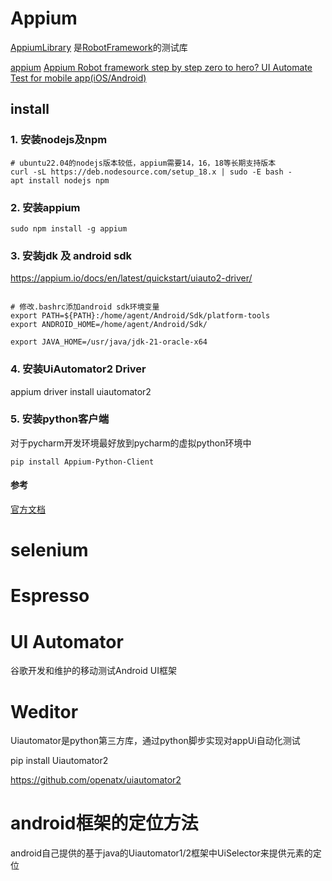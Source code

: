 # Appium
[AppiumLibrary](https://github.com/serhatbolsu/robotframework-appiumlibrary) 是[RobotFramework](https://robotframework.org/)的测试库

[appium](https://appium.io/docs/en/latest/)
[Appium Robot framework step by step zero to hero? UI Automate Test for mobile app(iOS/Android)](https://medium.com/takodigital/appium-robot-framework-step-by-step-zero-to-hero-ui-automate-test-for-mobile-app-ios-android-f3a012b4afe2)

## install

### 1. 安装nodejs及npm
```
# ubuntu22.04的nodejs版本较低，appium需要14，16，18等长期支持版本
curl -sL https://deb.nodesource.com/setup_18.x | sudo -E bash -
apt install nodejs npm

```

### 2. 安装appium
```
sudo npm install -g appium
```

### 3. 安装jdk 及 android sdk
https://appium.io/docs/en/latest/quickstart/uiauto2-driver/

```

# 修改.bashrc添加android sdk环境变量
export PATH=${PATH}:/home/agent/Android/Sdk/platform-tools
export ANDROID_HOME=/home/agent/Android/Sdk/

export JAVA_HOME=/usr/java/jdk-21-oracle-x64

```


### 4. 安装UiAutomator2 Driver
appium driver install uiautomator2

### 5. 安装python客户端
对于pycharm开发环境最好放到pycharm的虚拟python环境中
```
pip install Appium-Python-Client
```

#### 参考
[官方文档](https://appium.io/docs/en/latest/quickstart/uiauto2-driver/)

# selenium


# Espresso
# UI Automator
谷歌开发和维护的移动测试Android UI框架

# Weditor
Uiautomator是python第三方库，通过python脚步实现对appUi自动化测试

pip install Uiautomator2

https://github.com/openatx/uiautomator2

# android框架的定位方法
android自己提供的基于java的Uiautomator1/2框架中UiSelector来提供元素的定位